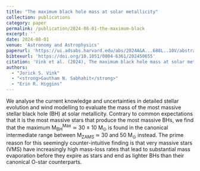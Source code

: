 ```yaml
---
title: "The maximum black hole mass at solar metallicity"
collection: publications
category: paper
permalink: /publication/2024-08-01-the-maximum-black
excerpt: ''
date: 2024-08-01
venue: 'Astronomy and Astrophysics'
paperurl: 'https://ui.adsabs.harvard.edu/abs/2024A&A...688L..10V/abstract'
bibtexurl: 'https://doi.org/10.1051/0004-6361/202450655'
citation: 'Vink et al. (2024), The maximum black hole mass at solar metallicity, Astronomy and Astrophysics'
authors:
  - "Jorick S. Vink"
  - "<strong>Gautham N. Sabhahit</strong>"
  - "Erin R. Higgins"
---
```

We analyse the current knowledge and uncertainties in detailed stellar evolution and wind modelling to evaluate the mass of the most massive stellar black hole (BH) at solar metallicity. Contrary to common expectations that it is the most massive stars that produce the most massive BHs, we find that the maximum M<SUB>BH</SUB><SUP>Max</SUP> ≃ 30 ± 10 M<SUB>⊙</SUB> is found in the canonical intermediate range between M<SUB>ZAMS</SUB> ≃ 30 and 50 M<SUB>⊙</SUB> instead. The prime reason for this seemingly counter-intuitive finding is that very massive stars (VMS) have increasingly high mass-loss rates that lead to substantial mass evaporation before they expire as stars and end as lighter BHs than their canonical O-star counterparts.
